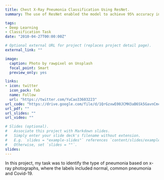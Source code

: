 ```yaml
---
title: Chest X-Ray Pneumonia Classification Using ResNet.
summary: The use of ResNet enabled the model to achieve 95% accuracy in classifying the type of pneumonia based on chest x-ray.

tags:
- Deep Learning
- Classification Task
date: "2010-04-27T00:00:00Z"

# Optional external URL for project (replaces project detail page).
external_link: ""

image:
  caption: Photo by rawpixel on Unsplash
  focal_point: Smart
  preview_only: yes

links:
- icon: twitter
  icon_pack: fab
  name: Follow
  url: "https://twitter.com/YuCao33603223"
url_code: "https://drive.google.com/file/d/1QrGzxwE00JCMH3aB6Sk5GavnCmc7mJU3/view?usp=sharing"
url_pdf: ""
url_slides: ""
url_video: ""

# Slides (optional).
#   Associate this project with Markdown slides.
#   Simply enter your slide deck's filename without extension.
#   E.g. `slides = "example-slides"` references `content/slides/example-slides.md`.
#   Otherwise, set `slides = ""`.
slides: 
---
```

In this project, my task was to identify the type of pneumonia based on x-ray photographs, where the labels included normal, common pneumonia and Covid-19.
